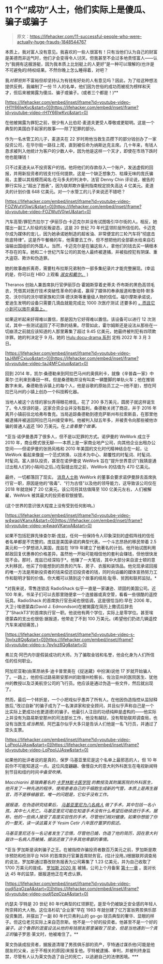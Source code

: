 # 11 个“成功”人士，他们实际上是傻瓜、骗子或骗子

> 原文：<https://lifehacker.com/11-successful-people-who-were-actually-huge-frauds-1848544767>

本质上，我对富人没有意见。我喜欢的一些人很富有！只有当他们认为自己的财富是美德而非运气时，他们才会变得令人讨厌。但我甚至不会过多地责怪富人——认为“我拥有这艘游艇，因为我本质上比划艇上的人更好”是一种可以理解的(也许是不可避免的)特权结果。不然你晚上怎么睡得着，对吧？

我*对那些*并不富裕但却坚持认为有钱有好处的人有意见吗？因此，为了给这种想法提供反例，我编制了一份 11 人的名单，他们因为世俗的成功而被视为榜样和天才，但后来被揭露为傻瓜、骗子或骗子。(或者三个都是！)**

 [https://lifehacker.com/embed/inset/iframe?id=youtube-video-rH1Y66IwKvc&start=0](https://lifehacker.com/embed/inset/iframe?id=youtube-video-rH1Y66IwKvc&start=0) 

在他被揭露为罪犯之前，很少有人比伯尼·麦道夫更受人尊敬或更聪明。这是一个典型的美国白手起家的故事——除了犯罪的部分。

作为一名水管工的儿子，麦道夫在 22 岁时用他当救生员攒下的部分钱创办了一家投资公司，在华尔街一路往上爬，直到被任命为纳斯达克主席。几十年来，有钱人恳求被列入他统计为客户的少数人中，因为他是这样一个天才，即使在市场下跌时他也能赚钱！

只不过麦道夫从不投资客户的钱。他将他们的存款存入一个账户，发送虚假的回报，并用新投资者的钱支付任何提款。这是一个缺乏想象力、枯燥无味的庞氏骗局，主要以其规模而闻名:在马多夫的判决中，法官 Denny Chin 评论说，被告的罪行实际上“超出了图表”，因为联邦欺诈量刑指南规定损失高达 4 亿美元。麦道夫的计划价值 648 亿美元。对一个水管工的儿子来说还不错吧？

 [https://lifehacker.com/embed/inset/iframe?id=youtube-video-FOZWutV0jwU&start=0](https://lifehacker.com/embed/inset/iframe?id=youtube-video-FOZWutV0jwU&start=0) 

汽车高管/罪犯杰拉尔丁·伊丽莎白·卡迈克尔并没有试图吸引华尔街的人。相反，她摆出一副工人阶级的反叛姿态，这是 20 世纪 70 年代蓝领阶层所信任的。卡迈克尔成为媒体的宠儿，因为她承诺她制造的超省油、非常便宜的三轮汽车将“彻底击败底特律”。这是乔午餐桶的车，他需要去工作，但不想把他的全部薪水给来自石油输出国组织的外国人。当然，卡迈克尔是在骗这些人，拿他们的钱去买一辆根本不存在的车。她和二十世纪汽车公司的其他人最终被逮捕，并被指控犯有阴谋、重大盗窃、欺诈和伪造罪。

她的故事曲折离奇，需要杜布拉斯兄弟制作一部多集纪录片才能完整展现。(幸运的是，你可以在 HBO 上观看 [*淑女和戴尔*。](https://www.hbo.com/the-lady-and-the-dale) )

Theranos 创始人兼首席执行官伊丽莎白·霍姆斯穿着史蒂夫·乔布斯的黑色高领毛衣，凭借其对医疗技术突破性革命的承诺，赢得了媒体的奉承报道和鲁珀特·默多克、沃尔玛的沃尔顿家族和贝琪·德沃斯等重量级人物的信任。福尔摩斯承诺说，爱迪生发明的设备只需要几滴血就能完成比 1000 次医疗测试 还要多的 [，而且它小到可以放在桌面上。](https://arstechnica.com/tech-policy/2021/11/holmes-claimed-theranos-could-do-more-than-1000-tests-it-did-12/#:~:text=In%20reality%2C%20Theranos%20couldn't,took%20the%20stand%20in%20September.)

如果这听起来好得难以置信，那是因为它好得难以置信。该设备可以进行 12 次测试，其中一些测试返回了不可靠的结果。尽管如此，霍尔姆斯还是设法从那些在一切崩溃之前就应该知道的人那里筹集了超过 9.45 亿美元，她最终被判犯有四项欺诈罪。她的判决定于 9 月。她的 [Hulu docu-drama 系列](https://www.theverge.com/2021/12/15/22838297/hulu-amanda-seyfried-elizabeth-holmes-theranos) 定档 2022 年 3 月 3 日。

 [https://lifehacker.com/embed/inset/iframe?id=youtube-video-taJ4MFCxiuo&start=0](https://lifehacker.com/embed/inset/iframe?id=youtube-video-taJ4MFCxiuo&start=0) 

回到 2014 年，凯尔·桑德勒来到阿拉巴马州的奥佩利卡，就像《辛普森一家》中莱尔·兰利来到春田一样。但是桑德勒并没有叫卖一辆蹩脚的单轨火车；他在推销数字未来。桑德勒告诉镇上的每个人，他是谷歌的原始员工之一(他不是)，想在阿拉巴马州的小镇上创办一个科技孵化器。

当地人被这个古怪的家伙弄得眼花缭乱，花了 200 多万美元，圆房子就这样诞生了。令人惊讶的是，这家合资企业并没有盈利，桑德勒关闭了商店，并于 2016 年离开小镇前往北哈弗布鲁克。当局追踪桑德勒到德克萨斯州布拉索斯县，在那里他被逮捕并被送回阿拉巴马州接受审判。他被判入狱五年多，并被责令向那些被他诈骗的普通人返还 190 万美元。在[](https://www.imdb.com/title/tt14450948/)*上查看整个故事。* 

 *亚当·诺伊曼愚弄了很多人，但不是以犯罪的方式。诺伊曼的 WeWork 成立于 2010 年，商业模式很无聊——本质上是一家商业地产公司，向其他企业出租办公空间——但诺伊曼的张扬风格和 2010 年美国的文化时代精神结合在一起，让 WeWork 看起来像是一个范式转换、以技术为中心、颠覆性的时髦词、时髦词、时髦词。富人排队投资，甚至在诺伊曼说 WeWork 旨在“提升世界意识”(我猜是通过出租人们的小隔间)之后。)在裂缝出现之前，WeWork 的估值为 470 亿美元。

最终，一切都落回了现实。 [消息人士称](https://nypost.com/2021/07/17/the-shocking-ways-weworks-ex-ceo-adam-neumann-treated-staff/) WeWork 的董事会要求诺伊曼辞去首席执行官一职，原因是他的“吸毒”、“行为古怪”以及他的领导能力，这导致该公司仅在 2018 年就烧掉了 20 亿美元。该公司将其估值降至 100 亿美元左右，人们被解雇，WeWork 被其最大的投资者软银接管。

(这个世界的意识很大程度上没有受到任何影响。)

 [https://lifehacker.com/embed/inset/iframe?id=youtube-video-w4waqVKanxA&start=0](https://lifehacker.com/embed/inset/iframe?id=youtube-video-w4waqVKanxA&start=0) 

如果不包括犯罪先锋查尔斯·庞兹，任何一份保持令人印象深刻的虚假阵线的信任者名单都是不完整的。庞兹是美国承诺的典型代表。一个斗志昂扬的移民带着 2.5 美元和一个梦想进入美国，庞兹在 1919 年建立了他著名的计划。他开始试图利用邮政回复优惠券的价格差异。虽然他一开始可能相信他的套利会赚钱，但他很快发现不会。那时，庞兹已经深陷于*。他赚了一大笔钱，其中大部分来自波士顿的意大利移民，他买了你能想到的昂贵的汽车、房子、衣服和装饰品。他兑现承诺回报的唯一方法是用新投资者的钱来偿还旧投资者的钱，同时向谄媚的媒体宣扬努力工作和聪明才智的价值。你大概可以猜到这个故事的结局:耻辱、贫困和联邦监狱。*

 *对我来说，零售连锁店 RadioShack 似乎一直是一家谦逊、顽固的美国公司。近 100 年来，书呆子们可以去那里随便拿一个连接器或真空管，看看一些很酷的遥控玩具。RadioShack 的首席执行官丑闻也很低调，这是很恰当的:早在 2006 年，大卫·j·埃德蒙森(David J. Edmondson)在被揭露在简历上撒谎后辞去了“ShackT3”的首席执行官一职。他说他有两个学位，实际上是零学位。甚至埃德蒙森的支出也很低:据报道，他带走了不到 100 万美元。(希望他们扔进几辆遥控汽车来减轻痛苦。)

 [https://lifehacker.com/embed/inset/iframe?id=youtube-video-s-7pyIxz8Qg&start=0](https://lifehacker.com/embed/inset/iframe?id=youtube-video-s-7pyIxz8Qg&start=0) 

弗兰克·阿巴内尔是假装成功的大师。为了骗取金钱和名誉，他会化身为人们所信任的任何职业。

阿加尼亚勒(由莱昂纳多·迪卡普里奥在《捉迷藏》中扮演)说他 17 岁就开始骗人了。一路上，他担任过路易斯安那州的助理州检察长、佐治亚州的医院医生、犹他州的教授以及泛美航空公司的飞行员。他应该是通过伪造一些文件，然后就出现了。

然而，最后一个转折是，一个小把戏似乎愚弄了所有人。在他因伪造指控从监狱释放后,“改过自新”的骗子成为了一名演讲家和安全顾问，并且似乎声称自己是一个比实际上更成功(也更道德)的骗子。他最引人注目的功绩纯粹是虚构的——他实际上并没有为路易斯安那州的司法部长工作，他没有越狱，没有帮助联邦调查局，也没有当医生*或当教授*。阿巴盖尔似乎大多只是告诉人们他是一名飞行员，并通过了空头支票。

 [https://lifehacker.com/embed/inset/iframe?id=youtube-video-LoPpoIJJAsw&start=0](https://lifehacker.com/embed/inset/iframe?id=youtube-video-LoPpoIJJAsw&start=0) 

如果他的批评者说的是真的，保罗·马基亚里尼是这个名单上最邪恶的人，但 10 年前你不可能知道这一点。这位风度翩翩、傲慢自大的意大利外科医生在电视新闻特别节目和纽约时间*中备受吹捧。*

*Macchiarini 是瑞典著名的 [卡罗林斯卡医学院](https://en.wikipedia.org/wiki/Karolinska_Institute) 的教授及其附属医院的外科医生，他开发了一种先进的程序，使用患者自己的干细胞生成新的气管，本质上是再生器官，而不是移植器官。唯一的问题是，它似乎没有工作。*

*据报道，在伪造研究结果后， [马基亚里尼为八名病人](https://en.wikipedia.org/wiki/Paolo_Macchiarini#University_Hospital_Careggi_patient_extortion) 做了手术，其中包括一名小孩。其中七人死亡。马基亚里尼可能在知道手术没有什么希望后继续进行手术。据称，他的一些病人接受了高度实验性的手术，尽管他们相对健康。如果你想毁了你的一整天，读一读这篇关于 Yesim Cetir 六年医疗噩梦的叙述。*

*马基亚里尼还与一名记者发生了恋情，尽管他已婚，伪造了他的简历，因在意大利敲诈一名病人而被捕，据说还做了许多其他卑鄙的事情。*

 *亚当·罗加斯是讽刺骗子之王。在被指控诈骗投资者数百万美元之前，罗加斯是欺诈预防和检测平台 NS8 的首席执行官兼首席财务官。(估计没用。)根据联邦调查局的说法，罗加斯通过篡改财务报表为公司筹集了 1.23 亿美元，并为自己收取了 1700 万美元的提成。 [罗加斯 2020 年](https://www.vice.com/en/article/3az9dw/founder-of-anti-cyber-fraud-company-charged-with-fraud) 被捕，公司上个月备案 [第十一章](https://www.law360.com/articles/1433800/ex-ns8-legal-chief-says-he-may-need-11m-d-o-funds) 。面对长达 45 年的监禁，据报道他正在考虑认罪。

 [https://lifehacker.com/embed/inset/iframe?id=youtube-video-oudj5zqOzaA&start=0](https://lifehacker.com/embed/inset/iframe?id=youtube-video-oudj5zqOzaA&start=0) 

约瑟夫·亨特是 20 世纪 80 年代典型的红领罪犯，是至今仍被缺乏安全感的年轻人所崇拜的大人物。这位洛杉矶“企业家”早在 1983 年就创建了亿万富翁男孩俱乐部投资集团，并摆出了一副 80 年代贝弗利山的 go-go 球员典型的奢华、显眼的样子。但这位老兄实际上来自范奈斯。他不是一个好的投资者。他甚至不是一个好的*骗子。这个鲁莽的混蛋设法从他的有钱朋友那里骗取了现金，但是当他遇到一个真正的*骗子罗恩·莱文时，他被难住了。**

莱文伪装成投资者，据报道清理了男孩俱乐部的资产，亨特通过谋杀他(可能是他朋友的父亲，出于不相关的原因)来报复他。亨特被逮捕、审判，并被判终身监禁，尽管有人认为莱文伪造了自己的死亡，以逃避自己的法律困境。***